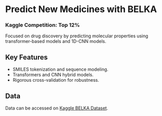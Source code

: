 # Predict New Medicines with BELKA
### Kaggle Competition: Top 12%
Focused on drug discovery by predicting molecular properties using transformer-based models and 1D-CNN models.

## Key Features
- SMILES tokenization and sequence modeling.
- Transformers and CNN hybrid models.
- Rigorous cross-validation for robustness.


## Data
Data can be accessed on [Kaggle BELKA Dataset](https://www.kaggle.com/c/neurips-2024-predict-new-medicines/data).
